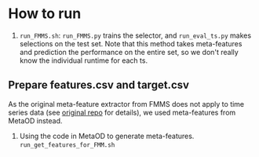 # How to run

1. `run_FMMS.sh`: `run_FMMS.py` trains the selector, and `run_eval_ts.py` makes selections on the test set. Note that this method takes meta-features and prediction the performance on the entire set, so we don't really know the individual runtime for each ts. 

## Prepare features.csv and target.csv 

As the original meta-feature extractor from FMMS does not apply to time series data (see [original repo](https://github.com/bettyzry/FMMS) for details), we used meta-features from MetaOD instead. 

1. Using the code in MetaOD to generate meta-features. `run_get_features_for_FMM.sh`
